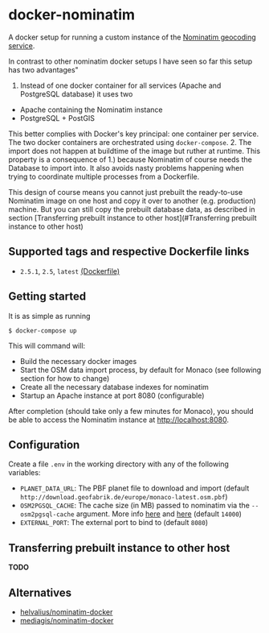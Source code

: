 # docker-nominatim

A docker setup for running a custom instance of the [Nominatim geocoding service](http://wiki.openstreetmap.org/wiki/Nominatim).

In contrast to other nominatim docker setups I have seen so far this setup has two advantages"

1. Instead of one docker container for all services (Apache and PostgreSQL database) it uses two
  * Apache containing the Nominatim instance
  * PostgreSQL + PostGIS

  This better complies with Docker's key principal: one container per service. The two docker containers are orchestrated using `docker-compose`.
2. The import does not happen at buildtime of the image but ruther at runtime. This property is a consequence of 1.) because Nominatim of course needs the Database to import into. It also avoids nasty problems happening when trying to coordinate multiple processes from a Dockerfile.

This design of course means you cannot just prebuilt the ready-to-use Nominatim image on one host and copy it over to another (e.g. production) machine. But you can still copy the prebuilt database data, as described in section [Transferring prebuilt instance to other host](#Transferring prebuilt instance to other host)

## Supported tags and respective Dockerfile links

* `2.5.1`, `2.5`, `latest` [(Dockerfile)](https://github.com/bringnow/docker-nominatim/blob/master/nominatim/Dockerfile)

## Getting started

It is as simple as running

```
$ docker-compose up
```

This will command will:
* Build the necessary docker images
* Start the OSM data import process, by default for Monaco (see following section for how to change)
* Create all the necessary database indexes for nominatim
* Startup an Apache instance at port 8080 (configurable)

After completion (should take only a few minutes for Monaco), you should be able to access the Nominatim instance at [http://localhost:8080](http://localhost:8080).

## Configuration

Create a file `.env` in the working directory with any of the following variables:

* `PLANET_DATA_URL`: The PBF planet file to download and import (default `http://download.geofabrik.de/europe/monaco-latest.osm.pbf`)
* `OSM2PGSQL_CACHE`: The cache size (in MB) passed to nominatim via the `--osm2pgsql-cache` argument. More info [here](http://wiki.openstreetmap.org/wiki/Nominatim/Installation) and [here](http://www.volkerschatz.com/net/osm/osm2pgsql-usage.html) (default `14000`)
* `EXTERNAL_PORT`: The external port to bind to (default `8080`)

## Transferring prebuilt instance to other host

**TODO**

## Alternatives

* [helvalius/nominatim-docker](https://github.com/helvalius/nominatim-docker)
* [mediagis/nominatim-docker](https://github.com/mediagis/nominatim-docker)
